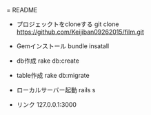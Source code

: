 = README

- プロジェックトをcloneする
git clone https://github.com/Keijiban09262015/film.git

- Gemインストール
bundle insatall

- db作成
rake db:create

- table作成
rake db:migrate

- ローカルサーバー起動
rails s

- リンク
127.0.0.1:3000
